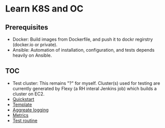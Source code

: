# Learn K8S and OC

## Prerequisites

* Docker: Build images from Dockerfile, and push it to dockr regirstry (docker.io or private).
* Ansible: Automation of installation, configuration, and tests depends heavily on Ansible.

## TOC

* Test cluster: This remains "?" for myself. Cluster(s) used for testing are currently generated by
  Flexy (a RH interal Jenkins job) which builds a cluster on EC2.
* [Quickstart](quickstart.md)
* [Template](template.md)
* [Aggreate logging](aggregate_logging.md)
* [Metrics](metrics.md)
* [Test routine](test_routine.md)
